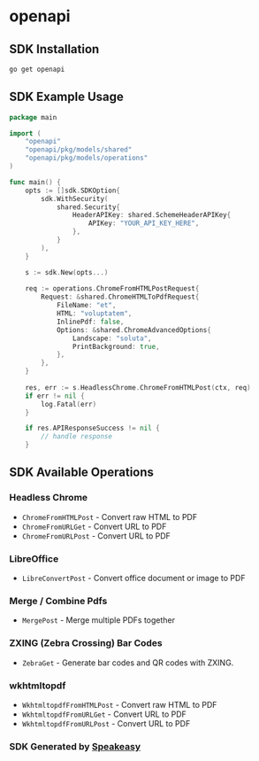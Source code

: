 # openapi

<!-- Start SDK Installation -->
## SDK Installation

```bash
go get openapi
```
<!-- End SDK Installation -->

## SDK Example Usage
<!-- Start SDK Example Usage -->
```go
package main

import (
    "openapi"
    "openapi/pkg/models/shared"
    "openapi/pkg/models/operations"
)

func main() {
    opts := []sdk.SDKOption{
        sdk.WithSecurity(
            shared.Security{
                HeaderAPIKey: shared.SchemeHeaderAPIKey{
                    APIKey: "YOUR_API_KEY_HERE",
                },
            }
        ),
    }

    s := sdk.New(opts...)
    
    req := operations.ChromeFromHTMLPostRequest{
        Request: &shared.ChromeHTMLToPdfRequest{
            FileName: "et",
            HTML: "voluptatem",
            InlinePdf: false,
            Options: &shared.ChromeAdvancedOptions{
                Landscape: "soluta",
                PrintBackground: true,
            },
        },
    }
    
    res, err := s.HeadlessChrome.ChromeFromHTMLPost(ctx, req)
    if err != nil {
        log.Fatal(err)
    }

    if res.APIResponseSuccess != nil {
        // handle response
    }
```
<!-- End SDK Example Usage -->

<!-- Start SDK Available Operations -->
## SDK Available Operations

### Headless Chrome

* `ChromeFromHTMLPost` - Convert raw HTML to PDF
* `ChromeFromURLGet` - Convert URL to PDF
* `ChromeFromURLPost` - Convert URL to PDF

### LibreOffice

* `LibreConvertPost` - Convert office document or image to PDF

### Merge / Combine Pdfs

* `MergePost` - Merge multiple PDFs together

### ZXING (Zebra Crossing) Bar Codes

* `ZebraGet` - Generate bar codes and QR codes with ZXING.

### wkhtmltopdf

* `WkhtmltopdfFromHTMLPost` - Convert raw HTML to PDF
* `WkhtmltopdfFromURLGet` - Convert URL to PDF
* `WkhtmltopdfFromURLPost` - Convert URL to PDF

<!-- End SDK Available Operations -->

### SDK Generated by [Speakeasy](https://docs.speakeasyapi.dev/docs/using-speakeasy/client-sdks)
